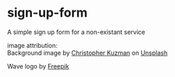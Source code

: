 # sign-up-form
A simple sign up form for a non-existant service


image attribution: <br>
Background image by <a href="https://unsplash.com/@chris_kuzman?utm_content=creditCopyText&utm_medium=referral&utm_source=unsplash">Christopher Kuzman</a> on <a href="https://unsplash.com/photos/rock-formation-on-the-ocean-photography-2LhCDvS_7xs?utm_content=creditCopyText&utm_medium=referral&utm_source=unsplash">Unsplash</a>
  
Wave logo by <a href="https://www.freepik.com/free-psd/view-water-wave_58596754.htm#query=wave%20logo&position=26&from_view=keyword&track=ais&uuid=a1afa279-00c2-4170-9a68-cd4fc0136970">Freepik</a>
